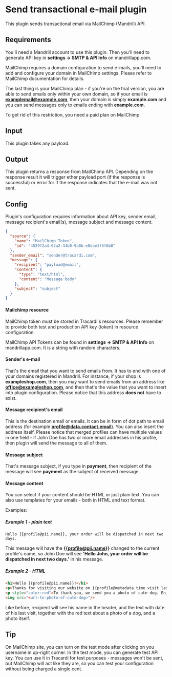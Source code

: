 # Send transactional e-mail plugin

This plugin sends transactional email via MailChimp (Mandrill) API.

## Requirements

You'll need a Mandrill account to use this plugin. Then you'll need to generate API key in **settings -> SMTP & API Info** 
on mandrillapp.com.

MailChimp requires a domain configuration to send e-mails, you'll need to add and configure your domain in MailChimp settings. Please refer to MailChimp documentation for details.

The last thing is your MailChimp plan - if you're on the trial version, you are able to send emails only within your own domain, so if your email is **examplemail@example.com**, then your
domain is simply **example.com** and you can send messages only to emails ending with **example.com**.

To get rid of this restriction, you need a paid plan on MailChimp.

## Input

This plugin takes any payload.

## Output

This plugin returns a response from MailChimp API. Depending on the response result it will trigger ether payload 
port (if the response is successful) or error for if the response indicates that the e-mail was not sent.

## Config

Plugin's configuration requires information about API key, sender email, 
message recipient's email(s), message subject and message content.

```json
{
  "source": {
    "name": "MailChimp Token",
    "id": "4529f2a4-62a2-44b0-9a0b-e8dae1f5f6b0"
  },
  "sender_email": "sender@tracardi.com",
  "message": {
    "recipient": "payload@email",
    "content": {
      "type": "text/html",
      "content": "Message body"
    },
    "subject": "subject"
  }
}
```

#### Mailchimp resource

MailChimp token must be stored in Tracardi's resources. Please remember to provide both test and production API key 
(token) in resource configuration.

MailChimp API Tokens can be found in **settings -> SMTP & API Info** on mandrillapp.com. It is a string with random characters.

#### Sender's e-mail

That's the email that you want to send emails from. It has to end with one of your domains
registered in Mandrill. For instance, if your shop is **exampleshop.com**, 
then you may want to send emails from an address like **office@exampleshop.com**, and then that's the value that you
want to insert into plugin configuration. Please notice that this address __does not__ have to exist.

#### Message recipient's email

This is the destination email or emails. It can be in form of dot path to email address (for example **profile@data.contact.email**). 
You can also insert the address itself. Please notice that merged profiles can have multiple values in one field - 
if John Doe has two or more email addresses in his profile, then plugin will send the message to all of them.

#### Message subject

That's message subject, if you type in **payment**, then recipient of the message will see 
**payment** as the subject of received message.

#### Message content

You can select if your content should be HTML or just plain text. 
You can also use templates for your emails - both in HTML and text format. 

Examples:

##### Example 1 - plain text

```text
Hello {{profile@pii.name}}, your order will be dispatched in next two days.
```

This message will have the **{{profile@pii.name}}** changed to the current profile's name, so John Doe will
see **'Hello John, your order will be dispatched in next two days.'** in his message.

##### Example 2 - HTML

```html
<h1>Hello {{profile@pii.name}}!</h1>
<p>Thanks for visiting our website on {{profile@metadata.time.visit.last}}!</p>
<p style="color:red">To thank you, we send you a photo of cute dog. Enjoy:</p>
<img src="<url-to-photo-of-cute-dog>"/>
```
Like before, recipient will see his name in the header, and the text with date of his last visit,
together with the red text about a photo of a dog, and a photo itself.

## Tip

On MailChimp site, you can turn on the test mode after clicking on you username in up-right corner.
In the test mode, you can generate test API key. You can use it in Tracardi for test purposes - 
messages won't be sent, but MailChimp will act like they are, so you can test your
configuration without being charged a single cent.




